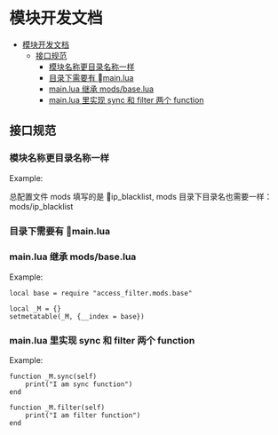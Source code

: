 # 模块开发文档

- [模块开发文档](#%E6%A8%A1%E5%9D%97%E5%BC%80%E5%8F%91%E6%96%87%E6%A1%A3)
    - [接口规范](#%E6%8E%A5%E5%8F%A3%E8%A7%84%E8%8C%83)
        - [模块名称更目录名称一样](#%E6%A8%A1%E5%9D%97%E5%90%8D%E7%A7%B0%E6%9B%B4%E7%9B%AE%E5%BD%95%E5%90%8D%E7%A7%B0%E4%B8%80%E6%A0%B7)
        - [目录下需要有 main.lua](#%E7%9B%AE%E5%BD%95%E4%B8%8B%E9%9C%80%E8%A6%81%E6%9C%89-%08mainlua)
        - [main.lua 继承 mods/base.lua](#mainlua-%E7%BB%A7%E6%89%BF-modsbaselua)
        - [main.lua 里实现 sync 和 filter 两个 function](#mainlua-%E9%87%8C%E5%AE%9E%E7%8E%B0-sync-%E5%92%8C-filter-%E4%B8%A4%E4%B8%AA-function)

## 接口规范

### 模块名称更目录名称一样

Example:

总配置文件 mods 填写的是 ip_blacklist, mods 目录下目录名也需要一样：mods/ip_blacklist

### 目录下需要有 main.lua

### main.lua 继承 mods/base.lua

Example:

```
local base = require "access_filter.mods.base"

local _M = {}
setmetatable(_M, {__index = base})
```

### main.lua 里实现 sync 和 filter 两个 function

Example:

```
function _M.sync(self)
    print("I am sync function")
end

function _M.filter(self)
    print("I am filter function")
end
```
